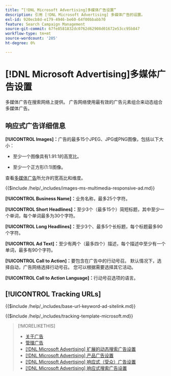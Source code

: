 ```yaml
---
title: “[!DNL Microsoft Advertising]多媒体广告设置”
description: 引用 [!DNL Microsoft Advertising] 多媒体广告的设置。
exl-id: 920ecb8d-e179-4946-be60-64f00bbabb70
feature: Search Campaign Management
source-git-commit: 67fe8581832dc0762d62908d01672e53cc95b847
workflow-type: tm+mt
source-wordcount: '205'
ht-degree: 0%

---
```


# [!DNL Microsoft Advertising]多媒体广告设置

多媒体广告在搜索网络上提供。 广告网络使用最有效的广告元素组合来动态组合多媒体广告。

## 响应式广告详细信息

**[!UICONTROL Images]：**&#x200B;广告的最多15个JPEG、JPG或PNG图像，包括以下大小：

* 至少一个图像具有1.91:1的高宽比。

* 至少一个正方形(1:1)图像。

查看[多媒体广告](https://help.ads.microsoft.com/#apex/ads/en/60107/0)所允许的宽高比和维度。

<!-- Instructions -->

{{$include /help/_includes/images-ms-multimedia-responsive-ad.md}}

**[!UICONTROL Business Name]：**&#x200B;业务名称，最多25个字符。

**[!UICONTROL Short Headlines]：**&#x200B;至少3个（最多15个）简短标题，其中至少一个单词，每个单词最多为30个字符。

**[!UICONTROL Long Headlines]：**&#x200B;至少3个、最多5个长标题，每个标题最多90个字符。

**[!UICONTROL Ad Text]：**&#x200B;至少有两个（最多四个）描述，每个描述中至少有一个单词，最多有90个字符。

**[!UICONTROL Call to Action]：**&#x200B;要包含在广告中的行动号召。 默认情况下，选择自动，广告网络选择行动号召。 您可以根据需要选择其它活动。

**[!UICONTROL Call to Action Language]：**&#x200B;行动号召选项的语言。

## [!UICONTROL Tracking URLs]

<!-- **[!UICONTROL Base URl]:** -->

{{$include /help/_includes/base-url-keyword-ad-sitelink.md}}

<!-- **[!UICONTROL Tracking Template]:** -->

{{$include /help/_includes/tracking-template-microsoft.md}}

>[!MORELIKETHIS]
>
>* [关于广告](ad-about.md)
>* [管理广告](ad-manage.md)
>* [[!DNL Microsoft Advertising] 扩展的动态搜索广告设置](ad-settings-microsoft-dsa.md)
>* [[!DNL Microsoft Advertising] 产品广告设置](ad-settings-microsoft-product.md)
>* [[!DNL Microsoft Advertising] 响应式（受众）广告设置](ad-settings-microsoft-responsive.md)
>* [[!DNL Microsoft Advertising] 响应式搜索广告设置](ad-settings-microsoft-rsa.md)
